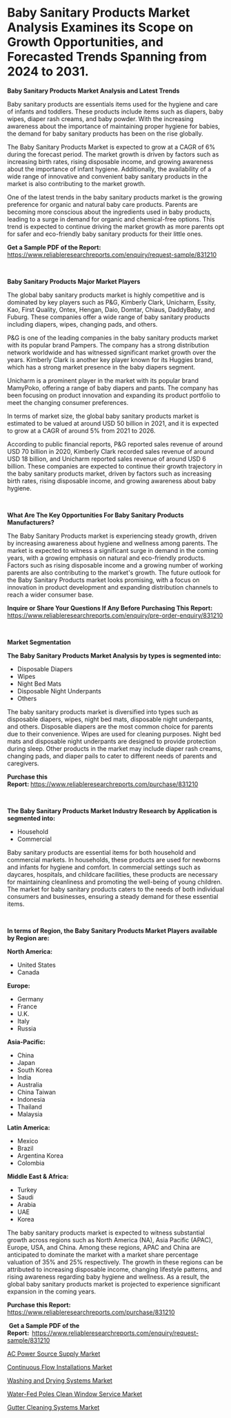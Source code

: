 <p><h1>Baby Sanitary Products Market Analysis Examines its Scope on Growth Opportunities, and Forecasted Trends Spanning from 2024 to 2031.</h1></p><p><strong>Baby Sanitary Products Market Analysis and Latest Trends</strong></p>
<p><p>Baby sanitary products are essentials items used for the hygiene and care of infants and toddlers. These products include items such as diapers, baby wipes, diaper rash creams, and baby powder. With the increasing awareness about the importance of maintaining proper hygiene for babies, the demand for baby sanitary products has been on the rise globally.</p><p>The Baby Sanitary Products Market is expected to grow at a CAGR of 6% during the forecast period. The market growth is driven by factors such as increasing birth rates, rising disposable income, and growing awareness about the importance of infant hygiene. Additionally, the availability of a wide range of innovative and convenient baby sanitary products in the market is also contributing to the market growth.</p><p>One of the latest trends in the baby sanitary products market is the growing preference for organic and natural baby care products. Parents are becoming more conscious about the ingredients used in baby products, leading to a surge in demand for organic and chemical-free options. This trend is expected to continue driving the market growth as more parents opt for safer and eco-friendly baby sanitary products for their little ones.</p></p>
<p><strong>Get a Sample PDF of the Report:&nbsp;</strong> <a href="https://www.reliableresearchreports.com/enquiry/request-sample/831210">https://www.reliableresearchreports.com/enquiry/request-sample/831210</a></p>
<p>&nbsp;</p>
<p><strong>Baby Sanitary Products Major Market Players</strong></p>
<p><p>The global baby sanitary products market is highly competitive and is dominated by key players such as P&G, Kimberly Clark, Unicharm, Essity, Kao, First Quality, Ontex, Hengan, Daio, Domtar, Chiaus, DaddyBaby, and Fuburg. These companies offer a wide range of baby sanitary products including diapers, wipes, changing pads, and others.</p><p>P&G is one of the leading companies in the baby sanitary products market with its popular brand Pampers. The company has a strong distribution network worldwide and has witnessed significant market growth over the years. Kimberly Clark is another key player known for its Huggies brand, which has a strong market presence in the baby diapers segment. </p><p>Unicharm is a prominent player in the market with its popular brand MamyPoko, offering a range of baby diapers and pants. The company has been focusing on product innovation and expanding its product portfolio to meet the changing consumer preferences.</p><p>In terms of market size, the global baby sanitary products market is estimated to be valued at around USD 50 billion in 2021, and it is expected to grow at a CAGR of around 5% from 2021 to 2026. </p><p>According to public financial reports, P&G reported sales revenue of around USD 70 billion in 2020, Kimberly Clark recorded sales revenue of around USD 18 billion, and Unicharm reported sales revenue of around USD 6 billion. These companies are expected to continue their growth trajectory in the baby sanitary products market, driven by factors such as increasing birth rates, rising disposable income, and growing awareness about baby hygiene.</p></p>
<p>&nbsp;</p>
<p><strong>What Are The Key Opportunities For Baby Sanitary Products Manufacturers?</strong></p>
<p><p>The Baby Sanitary Products market is experiencing steady growth, driven by increasing awareness about hygiene and wellness among parents. The market is expected to witness a significant surge in demand in the coming years, with a growing emphasis on natural and eco-friendly products. Factors such as rising disposable income and a growing number of working parents are also contributing to the market's growth. The future outlook for the Baby Sanitary Products market looks promising, with a focus on innovation in product development and expanding distribution channels to reach a wider consumer base.</p></p>
<p><strong>Inquire or Share Your Questions If Any Before Purchasing This Report:</strong> <a href="https://www.reliableresearchreports.com/enquiry/pre-order-enquiry/831210">https://www.reliableresearchreports.com/enquiry/pre-order-enquiry/831210</a></p>
<p>&nbsp;</p>
<p><strong>Market Segmentation</strong></p>
<p><strong>The Baby Sanitary Products Market Analysis by types is segmented into:</strong></p>
<p><ul><li>Disposable Diapers</li><li>Wipes</li><li>Night Bed Mats</li><li>Disposable Night Underpants</li><li>Others</li></ul></p>
<p><p>The baby sanitary products market is diversified into types such as disposable diapers, wipes, night bed mats, disposable night underpants, and others. Disposable diapers are the most common choice for parents due to their convenience. Wipes are used for cleaning purposes. Night bed mats and disposable night underpants are designed to provide protection during sleep. Other products in the market may include diaper rash creams, changing pads, and diaper pails to cater to different needs of parents and caregivers.</p></p>
<p><strong>Purchase this Report:&nbsp;</strong><a href="https://www.reliableresearchreports.com/purchase/831210">https://www.reliableresearchreports.com/purchase/831210</a></p>
<p>&nbsp;</p>
<p><strong>The Baby Sanitary Products Market Industry Research by Application is segmented into:</strong></p>
<p><ul><li>Household</li><li>Commercial</li></ul></p>
<p><p>Baby sanitary products are essential items for both household and commercial markets. In households, these products are used for newborns and infants for hygiene and comfort. In commercial settings such as daycares, hospitals, and childcare facilities, these products are necessary for maintaining cleanliness and promoting the well-being of young children. The market for baby sanitary products caters to the needs of both individual consumers and businesses, ensuring a steady demand for these essential items.</p></p>
<p>&nbsp;</p>
<p><strong>In terms of Region, the Baby Sanitary Products Market Players available by Region are:</strong></p>
<p>
    <p> <strong> North America: </strong>
        <ul>
            <li>United States</li>
            <li>Canada</li>
        </ul>
        </p> 
    <p> <strong> Europe: </strong>
        <ul>
            <li>Germany</li>
            <li>France</li>
            <li>U.K.</li>
            <li>Italy</li>
            <li>Russia</li>
        </ul>
        </p> 
    <p> <strong> Asia-Pacific: </strong>
        <ul>
            <li>China</li>
            <li>Japan</li>
            <li>South Korea</li>
            <li>India</li>
            <li>Australia</li>
            <li>China Taiwan</li>
            <li>Indonesia</li>
            <li>Thailand</li>
            <li>Malaysia</li>
        </ul>
        </p> 
    <p> <strong> Latin America: </strong>
        <ul>
            <li>Mexico</li>
            <li>Brazil</li>
            <li>Argentina Korea</li>
            <li>Colombia</li>
        </ul>
        </p> 
    <p> <strong> Middle East & Africa: </strong>
        <ul>
            <li>Turkey</li>
            <li>Saudi</li>
            <li>Arabia</li>
            <li>UAE</li>
            <li>Korea</li>
        </ul>
    </p>
    </p>
<p><p>The baby sanitary products market is expected to witness substantial growth across regions such as North America (NA), Asia Pacific (APAC), Europe, USA, and China. Among these regions, APAC and China are anticipated to dominate the market with a market share percentage valuation of 35% and 25% respectively. The growth in these regions can be attributed to increasing disposable income, changing lifestyle patterns, and rising awareness regarding baby hygiene and wellness. As a result, the global baby sanitary products market is projected to experience significant expansion in the coming years.</p></p>
<p><strong>Purchase this Report: </strong><a href="https://www.reliableresearchreports.com/purchase/831210">https://www.reliableresearchreports.com/purchase/831210</a></p>
<p>&nbsp;<strong>Get a Sample PDF of the Report:&nbsp;&nbsp;</strong><a href="https://www.reliableresearchreports.com/enquiry/request-sample/831210">https://www.reliableresearchreports.com/enquiry/request-sample/831210</a></p>
<p><strong></strong></p>
<p><p><a href="https://github.com/Chiragrp22/Market-Research-Report-List-3/blob/main/ac-power-source-supply-market.md">AC Power Source Supply Market</a></p><p><a href="https://github.com/lababdou/Market-Research-Report-List-2/blob/main/continuous-flow-installations-market.md">Continuous Flow Installations Market</a></p><p><a href="https://github.com/derrinmiltonellis35gcl/Market-Research-Report-List-1/blob/main/washing-and-drying-systems-market.md">Washing and Drying Systems Market</a></p><p><a href="https://issuu.com/reportprime-2/docs/water-fed-poles-clean-window-service-market-size-2">Water-Fed Poles Clean Window Service Market</a></p><p><a href="https://issuu.com/reportprime-2/docs/gutter-cleaning-systems-market-size-2030.pptx">Gutter Cleaning Systems Market</a></p></p>